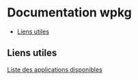 # Documentation wpkg

* [Liens utiles](#liens-utiles)

## Liens utiles

[Liste des applications disponibles](http://wawadeb.crdp.ac-caen.fr/versions-xml-se3.php)

